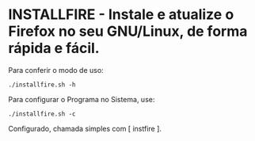 
# INSTALLFIRE - Instale e atualize o Firefox no seu GNU/Linux, de forma rápida e fácil.

Para conferir o modo de uso:

	./installfire.sh -h

Para configurar o Programa no Sistema, use:

	./installfire.sh -c
    
Configurado, chamada simples com [ instfire ].

